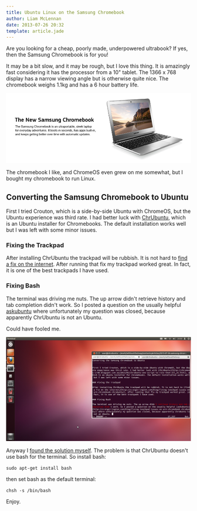 ```yaml
---
title: Ubuntu Linux on the Samsung Chromebook
author: Liam McLennan
date: 2013-07-26 20:32
template: article.jade
---
```


Are you looking for a cheap, poorly made, underpowered ultrabook? If yes, then the Samsung Chromebook is for you!

It may be a bit slow, and it may be rough, but I love this thing. It is amazingly fast considering it has the processor from a 10" tablet. The 1366 x 768 display has a narrow viewing angle but is otherwise quite nice. The chromebook weighs 1.1kg and has a 6 hour battery life.

<img src="/articles/2013-07-26-samsung-chromebook-ubuntu/chromebook.jpg" alt="Samsung Chromebook"/>

The chromebook I like, and ChromeOS even grew on me somewhat, but I bought my chromebook to run Linux. 

Converting the Samsung Chromebook to Ubuntu
----------------------------

First I tried Crouton, which is a side-by-side Ubuntu with ChromeOS, but the Ubuntu experience was third rate. I had better luck with [ChrUbuntu](http://chromeos-cr48.blogspot.com.au/2013/05/chrubuntu-one-script-to-rule-them-all_31.html), which is an Ubuntu installer for Chromebooks. The default installation works well but I was left with some minor issues. 

### Fixing the Trackpad

After installing ChrUbuntu the trackpad will be rubbish. It is not hard to [find a fix on the internet](http://craigerrington.com/blog/fixing-touchpad-issues-on-arm-chromebook-chrubuntu/). After running that fix my trackpad worked great. In fact, it is one of the best trackpads I have used. 

### Fixing Bash

The terminal was driving me nuts. The up arrow didn't retrieve history and tab completion didn't work. So I posted a question on the usually helpful [askubuntu](http://craigerrington.com/blog/fixing-touchpad-issues-on-arm-chromebook-chrubuntu/) where unfortunately my question was closed, because apparently ChrUbuntu is not an Ubuntu. 

Could have fooled me.

<img src="/articles/2013-07-26-samsung-chromebook-ubuntu/screen.png" alt="Not Ubuntu"/>

Anyway I [found the solution myself](http://askubuntu.com/questions/165143/install-history-command-package). The problem is that ChrUbuntu doesn't use bash for the terminal. So install bash:

    sudo apt-get install bash

then set bash as the default terminal:

    chsh -s /bin/bash

Enjoy.
